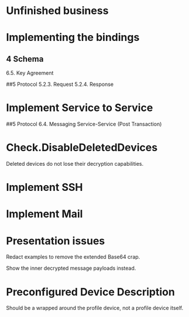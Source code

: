 ﻿# Unfinished business

# Implementing the bindings

## 4 Schema
6.5. Key Agreement

##5 Protocol
5.2.3. Request
5.2.4. Response

# Implement Service to Service
##5 Protocol
6.4. Messaging
Service-Service (Post Transaction)

# Check.DisableDeletedDevices

Deleted devices do not lose their decryption capabilities.

# Implement SSH  

# Implement Mail  

# Presentation issues

Redact examples to remove the extended Base64 crap. 

Show the inner decrypted message payloads instead.

# Preconfigured Device Description

Should be a wrapped around the profile device, not a profile device itself.



